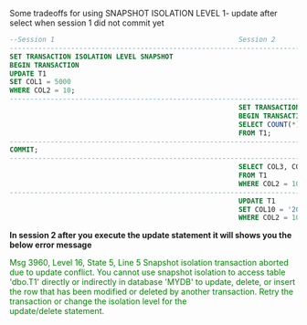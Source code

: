 Some tradeoffs for using SNAPSHOT ISOLATION LEVEL
1- update after select when session 1 did not commit yet

```SQL
--Session 1                                             Session 2
--------------------------------------------------------------------------------------------------------
SET TRANSACTION ISOLATION LEVEL SNAPSHOT
BEGIN TRANSACTION
UPDATE T1
SET COL1 = 5000
WHERE COL2 = 10;
--------------------------------------------------------------------------------------------------------
                                                        SET TRANSACTION ISOLATION LEVEL SNAPSHOT
                                                        BEGIN TRANSACTION
                                                        SELECT COUNT(*)
                                                        FROM T1;
--------------------------------------------------------------------------------------------------------
COMMIT;
--------------------------------------------------------------------------------------------------------
                                                        SELECT COL3, COL4, COL5, COL6, COL7
                                                        FROM T1
                                                        WHERE COL2 = 10;
--------------------------------------------------------------------------------------------------------
                                                        UPDATE T1
                                                        SET COL10 = '2000-01-01 01:10:20'
                                                        WHERE COL2 = 10;
```
**In session 2 after you execute the update statement it will shows you the below error message**

<font color="green"> Msg 3960, Level 16, State 5, Line 5
Snapshot isolation transaction aborted due to update conflict.
You cannot use snapshot isolation to access table 'dbo.T1' directly or indirectly in database 'MYDB' to update, delete, or insert the
row that has been modified or deleted by another transaction. Retry the transaction or change the isolation level for the             
update/delete statement. </font>

